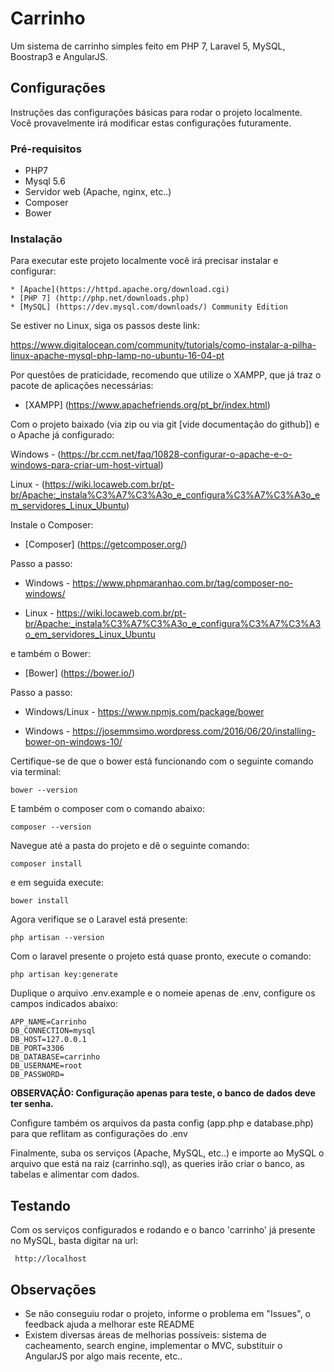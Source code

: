 # Carrinho

Um sistema de carrinho simples feito em PHP 7, Laravel 5, MySQL, Boostrap3 e AngularJS.

## Configurações

Instruções das configurações básicas para rodar o projeto localmente. Você provavelmente irá modificar estas configurações futuramente.

### Pré-requisitos

* PHP7
* Mysql 5.6
* Servidor web (Apache, nginx, etc..)
* Composer
* Bower

### Instalação

Para executar este projeto localmente você irá precisar instalar e configurar:

```
* [Apache](https://httpd.apache.org/download.cgi)
* [PHP 7] (http://php.net/downloads.php)
* [MySQL] (https://dev.mysql.com/downloads/) Community Edition
```

Se estiver no Linux, siga os passos deste link:

https://www.digitalocean.com/community/tutorials/como-instalar-a-pilha-linux-apache-mysql-php-lamp-no-ubuntu-16-04-pt

Por questões de praticidade, recomendo que utilize o XAMPP, que já traz o pacote de aplicações necessárias:

* [XAMPP] (https://www.apachefriends.org/pt_br/index.html)

Com o projeto baixado (via zip ou via git [vide documentação do github]) e o Apache já configurado:

Windows - (https://br.ccm.net/faq/10828-configurar-o-apache-e-o-windows-para-criar-um-host-virtual)

Linux - (https://wiki.locaweb.com.br/pt-br/Apache:_instala%C3%A7%C3%A3o_e_configura%C3%A7%C3%A3o_em_servidores_Linux_Ubuntu)

Instale o Composer:

* [Composer] (https://getcomposer.org/)

Passo a passo:

* Windows - https://www.phpmaranhao.com.br/tag/composer-no-windows/

* Linux - https://wiki.locaweb.com.br/pt-br/Apache:_instala%C3%A7%C3%A3o_e_configura%C3%A7%C3%A3o_em_servidores_Linux_Ubuntu

e também o Bower:

* [Bower] (https://bower.io/)

Passo a passo:

* Windows/Linux - https://www.npmjs.com/package/bower

* Windows - https://josemmsimo.wordpress.com/2016/06/20/installing-bower-on-windows-10/

Certifique-se de que o bower está funcionando com o seguinte comando via terminal:
```
bower --version
```

E também o composer com o comando abaixo:
```
composer --version
```

Navegue até a pasta do projeto e dê o seguinte comando:
```
composer install
```

e em seguida execute:
```
bower install
```

Agora verifique se o Laravel está presente:
```
php artisan --version
```

Com o laravel presente o projeto está quase pronto, execute o comando:
```
php artisan key:generate
```

Duplique o arquivo .env.example e o nomeie apenas de .env, configure os campos indicados abaixo:
```
APP_NAME=Carrinho
DB_CONNECTION=mysql
DB_HOST=127.0.0.1
DB_PORT=3306
DB_DATABASE=carrinho
DB_USERNAME=root
DB_PASSWORD=
```
**OBSERVAÇÃO: Configuração apenas para teste, o banco de dados deve ter senha.**

Configure também os arquivos da pasta config (app.php e database.php) para que reflitam as configurações do .env

Finalmente, suba os serviços (Apache, MySQL, etc..) e importe ao MySQL o arquivo que está na raiz (carrinho.sql), as queries irão criar o banco, as tabelas
e alimentar com dados.

## Testando

Com os serviços configurados e rodando e o banco 'carrinho' já presente no MySQL, basta digitar na url:

```
 http://localhost
```

## Observações

* Se não conseguiu rodar o projeto, informe o problema em "Issues", o feedback ajuda a melhorar este README
* Existem diversas áreas de melhorias possíveis: sistema de cacheamento, search engine, implementar o MVC, substituir o AngularJS por algo mais recente, etc..

